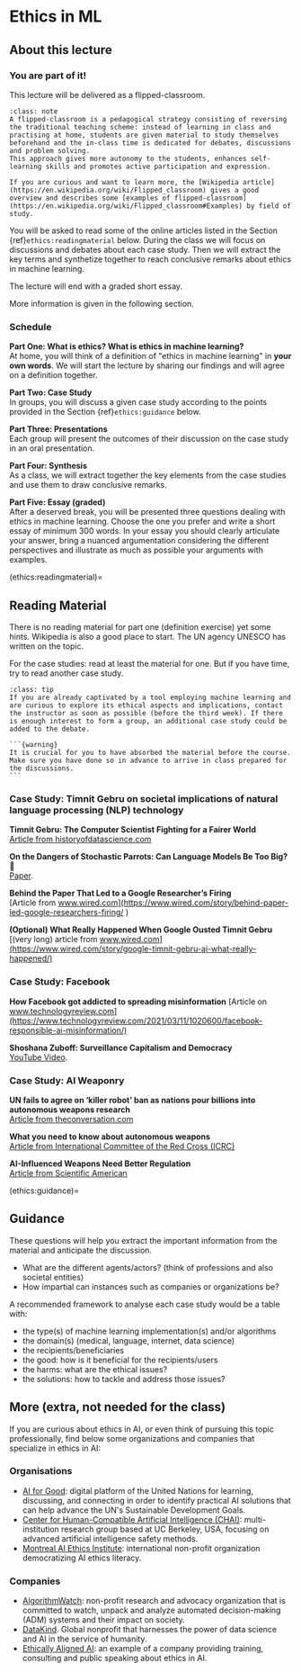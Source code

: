 # Ethics in ML

## About this lecture

### You are part of it!
This lecture will be delivered as a flipped-classroom. 

```{admonition} What is a flipped-classroom?
:class: note
A flipped-classroom is a pedagogical strategy consisting of reversing the traditional teaching scheme: instead of learning in class and practising at home, students are given material to study themselves beforehand and the in-class time is dedicated for debates, discussions and problem solving.
This approach gives more autonomy to the students, enhances self-learning skills and promotes active participation and expression.

If you are curious and want to learn more, the [Wikipedia article](https://en.wikipedia.org/wiki/Flipped_classroom) gives a good overview and describes some [examples of flipped-classroom](https://en.wikipedia.org/wiki/Flipped_classroom#Examples) by field of study.

```

You will be asked to read some of the online articles listed in the Section {ref}`ethics:readingmaterial` below. During the class we will focus on discussions and debates about each case study. Then we will extract the key terms and synthetize together to reach conclusive remarks about ethics in machine learning.

The lecture will end with a graded short essay. 

More information is given in the following section.

### Schedule

__Part One: What is ethics? What is ethics in machine learning?__  
At home, you will think of a definition of "ethics in machine learning" in __your own words__. We will start the lecture by sharing our findings and will agree on a definition together.  

__Part Two: Case Study__  
In groups, you will discuss a given case study according to the points provided in the Section {ref}`ethics:guidance` below. 

__Part Three: Presentations__  
Each group will present the outcomes of their discussion on the case study in an oral presentation.

__Part Four: Synthesis__  
As a class, we will extract together the key elements from the case studies and use them to draw conclusive remarks.

__Part Five: Essay (graded)__  
After a deserved break, you will be presented three questions dealing with ethics in machine learning. Choose the one you prefer and write a short essay of minimum 300 words. In your essay you should clearly articulate your answer, bring a nuanced argumentation considering the different perspectives and illustrate as much as possible your arguments with examples.

(ethics:readingmaterial)=
## Reading Material
There is no reading material for part one (definition exercise) yet some hints. Wikipedia is also a good place to start. The UN agency UNESCO has written on the topic.

For the case studies: read at least the material for one. But if you have time, try to read another case study.

```{admonition} Bring Your Own Case Study
:class: tip
If you are already captivated by a tool employing machine learning and are curious to explore its ethical aspects and implications, contact the instructor as soon as possible (before the third week). If there is enough interest to form a group, an additional case study could be added to the debate.
```

````{margin}
```{warning}
It is crucial for you to have absorbed the material before the course. Make sure you have done so in advance to arrive in class prepared for the discussions. 
```
````
### Case Study: Timnit Gebru on societal implications of natural language processing (NLP) technology

__Timnit Gebru: The Computer Scientist Fighting for a Fairer World__  
[Article from historyofdatascience.com](https://www.historyofdatascience.com/timnit-gebru-the-computer-scientist-fighting-for-a-fairer-world/)

__On the Dangers of Stochastic Parrots: Can Language Models Be Too Big? 🦜__  
[Paper](https://dl.acm.org/doi/pdf/10.1145/3442188.3445922).

__Behind the Paper That Led to a Google Researcher’s Firing__  
[Article from www.wired.com](https://www.wired.com/story/behind-paper-led-google-researchers-firing/ )

__(Optional) What Really Happened When Google Ousted Timnit Gebru__  
[(very long) article from www.wired.com](https://www.wired.com/story/google-timnit-gebru-ai-what-really-happened/)


### Case Study: Facebook

__How Facebook got addicted to spreading misinformation__ 
[Article on www.technologyreview.com](https://www.technologyreview.com/2021/03/11/1020600/facebook-responsible-ai-misinformation/)

__Shoshana Zuboff: Surveillance Capitalism and Democracy__  
[YouTube Video](https://www.youtube.com/watch?v=5AvtUrHxg8A).


### Case Study: AI Weaponry

__UN fails to agree on ‘killer robot’ ban as nations pour billions into autonomous weapons research__  
[Article from theconversation.com](https://theconversation.com/un-fails-to-agree-on-killer-robot-ban-as-nations-pour-billions-into-autonomous-weapons-research-173616)

__What you need to know about autonomous weapons__  
[Article from International Committee of the Red Cross (ICRC)](https://www.icrc.org/en/document/what-you-need-know-about-autonomous-weapons)

__AI-Influenced Weapons Need Better Regulation__  
[Article from Scientific American](https://www.scientificamerican.com/article/ai-influenced-weapons-need-better-regulation/)

(ethics:guidance)=
## Guidance
These questions will help you extract the important information from the material and anticipate the discussion.

* What are the different agents/actors? (think of professions and also societal entities)
* How impartial can instances such as companies or organizations be?

A recommended framework to analyse each case study would be a table with:
* the type(s) of machine learning implementation(s) and/or algorithms
* the domain(s) (medical, language, internet, data science)
* the recipients/beneficiaries
* the good: how is it beneficial for the recipients/users
* the harms: what are the ethical issues?
* the solutions: how to tackle and address those issues?


## More (extra, not needed for the class)

If you are curious about ethics in AI, or even think of pursuing this topic professionally, find below some organizations and companies that specialize in ethics in AI:

### Organisations
* [AI for Good](https://aiforgood.itu.int/): digital platform of the United Nations for learning, discussing, and connecting in order to identify practical AI solutions that can help advance the UN's Sustainable Development Goals.
* [Center for Human-Compatible Artificial Intelligence (CHAI)](https://humancompatible.ai/): multi-institution research group based at UC Berkeley, USA, focusing on advanced artificial intelligence safety methods.
* [Montreal AI Ethics Institute](https://montrealethics.ai/): international non-profit organization democratizing AI ethics literacy.

### Companies
* [AlgorithmWatch](https://algorithmwatch.org): non-profit research and advocacy organization that is committed to watch, unpack and analyze automated decision-making (ADM) systems and their impact on society.
* [DataKind](https://www.datakind.org). Global nonprofit that harnesses the power of data science and AI in the service of humanity. 
* [Ethically Aligned AI](https://www.ethicallyalignedai.com/): an example of a company providing training, consulting and public speaking about ethics in AI.
